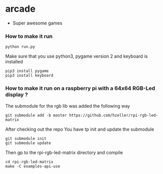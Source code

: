 # arcade
- Super awesome games

### How to make it run

```
python run.py
```

Make sure that you use python3, pygame version 2 and keyboard is installed
```
pip3 install pygame
pip3 install keyboard
```
### How to make it run on a raspberry pi with a 64x64 RGB-Led display ?

The submodule for the rgb lib was added the following way
```
git submodule add -b master https://github.com/hzeller/rpi-rgb-led-matrix
```
After checking out the repo You have tp init and update the submodule
```
git submodule init
git submodule update
```
Then gp to the rpi-rgb-led-matrix directory and compile
```
cd rpi-rgb-led-matrix
make -C examples-api-use
```